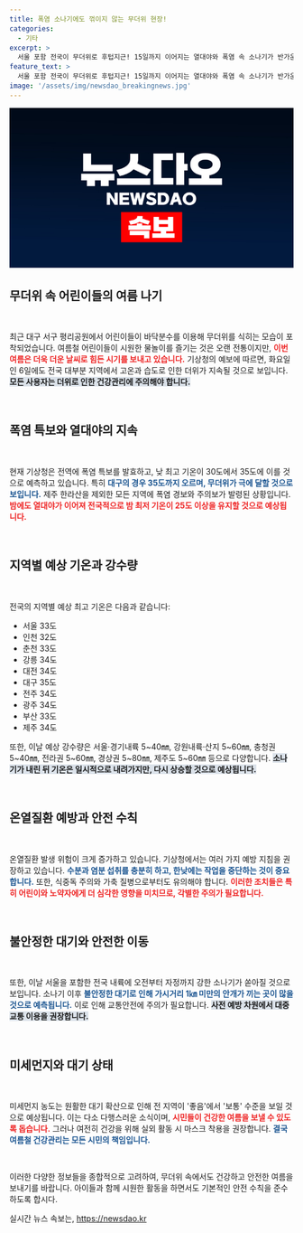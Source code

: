 ```yaml
---
title: 폭염 소나기에도 꺾이지 않는 무더위 현장!
categories:
  - 기타
excerpt: >
  서울 포함 전국이 무더위로 후텁지근! 15일까지 이어지는 열대야와 폭염 속 소나기가 반가운 소식이지만, 온열질환과 식중독 주의해야. 기온과 습도에 대비하세요!
feature_text: >
  서울 포함 전국이 무더위로 후텁지근! 15일까지 이어지는 열대야와 폭염 속 소나기가 반가운 소식이지만, 온열질환과 식중독 주의해야. 기온과 습도에 대비하세요!
image: '/assets/img/newsdao_breakingnews.jpg'
---
```


<p><img src="/assets/img/newsdao_breakingnews.jpg" alt="cryptoinkorea 속보" /></p>

<h2 data-ke-size="size26">무더위 속 어린이들의 여름 나기</h2>

<p data-ke-size="size16">&nbsp;</p>

<p>최근 대구 서구 평리공원에서 어린이들이 바닥분수를 이용해 무더위를 식히는 모습이 포착되었습니다. 여름철 어린이들이 시원한 물놀이를 즐기는 것은 오랜 전통이지만, <b><span style="color: #ee2323;">이번 여름은 더욱 더운 날씨로 힘든 시기를 보내고 있습니다.</span></b> 기상청의 예보에 따르면, 화요일인 6일에도 전국 대부분 지역에서 고온과 습도로 인한 더위가 지속될 것으로 보입니다. <b><span style="background-color: #21538527;">모든 사용자는 더위로 인한 건강관리에 주의해야 합니다.</span></b> </p>

<p data-ke-size="size16">&nbsp;</p>

<h2 data-ke-size="size26">폭염 특보와 열대야의 지속</h2>

<p data-ke-size="size16">&nbsp;</p>

<p>현재 기상청은 전역에 폭염 특보를 발효하고, 낮 최고 기온이 30도에서 35도에 이를 것으로 예측하고 있습니다. 특히 <b><span style="color: #1a5490;">대구의 경우 35도까지 오르며, 무더위가 극에 달할 것으로 보입니다.</span></b> 제주 한라산을 제외한 모든 지역에 폭염 경보와 주의보가 발령된 상황입니다. <b><span style="color: #ee2323;">밤에도 열대야가 이어져 전국적으로 밤 최저 기온이 25도 이상을 유지할 것으로 예상됩니다.</span></b></p>

<p data-ke-size="size16">&nbsp;</p>

<h2 data-ke-size="size26">지역별 예상 기온과 강수량</h2>

<p data-ke-size="size16">&nbsp;</p>

<p>전국의 지역별 예상 최고 기온은 다음과 같습니다:</p>

<ul>
<li>서울 33도</li>
<li>인천 32도</li>
<li>춘천 33도</li>
<li>강릉 34도</li>
<li>대전 34도</li>
<li>대구 35도</li>
<li>전주 34도</li>
<li>광주 34도</li>
<li>부산 33도</li>
<li>제주 34도</li>
</ul>

<p>또한, 이날 예상 강수량은 서울·경기내륙 5~40㎜, 강원내륙·산지 5~60㎜, 충청권 5~40㎜, 전라권 5~60㎜, 경상권 5~80㎜, 제주도 5~60㎜ 등으로 다양합니다. <b><span style="background-color: #21538527;">소나기가 내린 뒤 기온은 일시적으로 내려가지만, 다시 상승할 것으로 예상됩니다.</span></b></p>

<p data-ke-size="size16">&nbsp;</p>

<h2 data-ke-size="size26">온열질환 예방과 안전 수칙</h2>

<p data-ke-size="size16">&nbsp;</p>

<p>온열질환 발생 위험이 크게 증가하고 있습니다. 기상청에서는 여러 가지 예방 지침을 권장하고 있습니다. <b><span style="color: #1a5490;">수분과 염분 섭취를 충분히 하고, 한낮에는 작업을 중단하는 것이 중요합니다.</span></b> 또한, 식중독 주의와 가축 질병으로부터도 유의해야 합니다. <b><span style="color: #ee2323;">이러한 조치들은 특히 어린이와 노약자에게 더 심각한 영향을 미치므로, 각별한 주의가 필요합니다.</span></b></p>

<p data-ke-size="size16">&nbsp;</p>

<h2 data-ke-size="size26">불안정한 대기와 안전한 이동</h2>

<p data-ke-size="size16">&nbsp;</p>

<p>또한, 이날 서울을 포함한 전국 내륙에 오전부터 자정까지 강한 소나기가 쏟아질 것으로 보입니다. 소나기 이후 <b><span style="color: #1a5490;">불안정한 대기로 인해 가시거리 1㎞ 미만의 안개가 끼는 곳이 많을 것으로 예측됩니다.</span></b> 이로 인해 교통안전에 주의가 필요합니다. <b><span style="background-color: #21538527;">사전 예방 차원에서 대중교통 이용을 권장합니다.</span></b></p>

<p data-ke-size="size16">&nbsp;</p>

<h2 data-ke-size="size26">미세먼지와 대기 상태</h2>

<p data-ke-size="size16">&nbsp;</p>

<p>미세먼지 농도는 원활한 대기 확산으로 인해 전 지역이 '좋음'에서 '보통' 수준을 보일 것으로 예상됩니다. 이는 다소 다행스러운 소식이며, <b><span style="color: #ee2323;">시민들이 건강한 여름을 보낼 수 있도록 돕습니다.</span></b> 그러나 여전히 건강을 위해 실외 활동 시 마스크 착용을 권장합니다. <b><span style="color: #1a5490;">결국 여름철 건강관리는 모든 시민의 책임입니다.</span></b></p>

<p data-ke-size="size16">&nbsp;</p>

<p>이러한 다양한 정보들을 종합적으로 고려하여, 무더위 속에서도 건강하고 안전한 여름을 보내기를 바랍니다. 아이들과 함께 시원한 활동을 하면서도 기본적인 안전 수칙을 준수하도록 합시다.</p>
실시간 뉴스 속보는, <a href="https://newsdao.kr" rel="dofollow">https://newsdao.kr</a>



